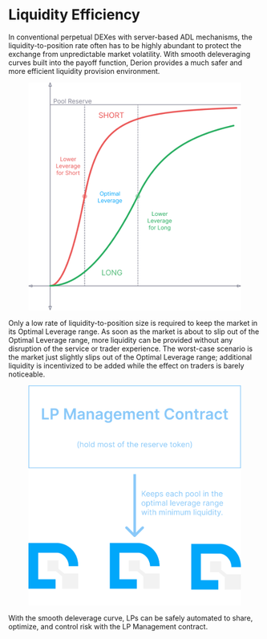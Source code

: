 # Liquidity Efficiency

In conventional perpetual DEXes with server-based ADL mechanisms, the liquidity-to-position rate often has to be highly abundant to protect the exchange from unpredictable market volatility. With smooth deleveraging curves built into the payoff function, Derion provides a much safer and more efficient liquidity provision environment.

<figure><img src="../.gitbook/assets/image.png" alt="" width="563"><figcaption></figcaption></figure>

Only a low rate of liquidity-to-position size is required to keep the market in its Optimal Leverage range. As soon as the market is about to slip out of the Optimal Leverage range, more liquidity can be provided without any disruption of the service or trader experience. The worst-case scenario is the market just slightly slips out of the Optimal Leverage range; additional liquidity is incentivized to be added while the effect on traders is barely noticeable.

<figure><img src="../.gitbook/assets/image (65).png" alt="" width="563"><figcaption></figcaption></figure>

With the smooth deleverage curve, LPs can be safely automated to share, optimize, and control risk with the LP Management contract.

